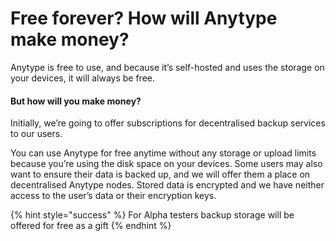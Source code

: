 # Free forever? How will Anytype make money?

Anytype is free to use, and because it’s self-hosted and uses the storage on your devices, it will always be free.

#### **But how will you make money?**&#x20;

Initially, we’re going to offer subscriptions for decentralised backup services to our users.

You can use Anytype for free anytime without any storage or upload limits because you’re using the disk space on your devices. Some users may also want to ensure their data is backed up, and we will offer them a place on decentralised Anytype nodes. Stored data is encrypted and we have neither access to the user’s data or their encryption keys.

{% hint style="success" %}
For Alpha testers backup storage will be offered for free as a gift
{% endhint %}
